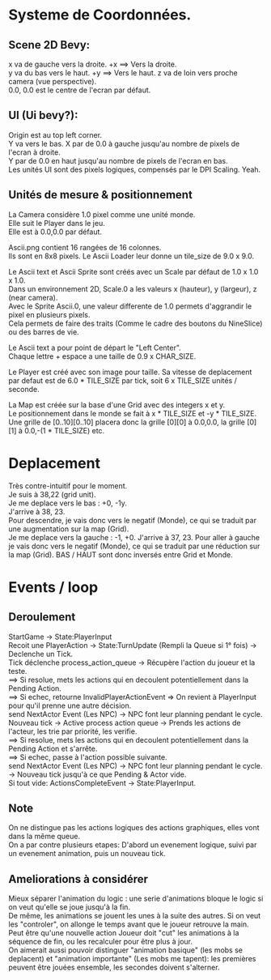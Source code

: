 # Systeme de Coordonnées.

## Scene 2D Bevy:
x va de gauche vers la droite. +x ==> Vers la droite.  
y va du bas vers le haut. +y ==> Vers le haut.
z va de loin vers proche camera (vue perspective).  
0.0, 0.0 est le centre de l'ecran par défaut.  

## UI (Ui bevy?):
Origin est au top left corner.  
Y va vers le bas.
X par de 0.0 à gauche jusqu'au nombre de pixels de l'ecran à droite.  
Y par de 0.0 en haut jusqu'au nombre de pixels de l'ecran en bas.  
Les unités UI sont des pixels logiques, compensés par le DPI Scaling. Yeah.  


## Unités de mesure & positionnement
La Camera considère 1.0 pixel comme une unité monde.    
Elle suit le Player dans le jeu.  
Elle est à 0.0,0.0 par défaut.  

Ascii.png contient 16 rangées de 16 colonnes.  
Ils sont en 8x8 pixels.
Le Ascii Loader leur donne un tile_size de 9.0 x 9.0.  

Le Ascii text et Ascii Sprite sont créés avec un Scale par défaut de 1.0 x 1.0 x 1.0.  
Dans un environnement 2D, Scale.0 a les valeurs x (hauteur), y (largeur), z (near camera).  
Avec le Sprite Ascii.0, une valeur differente de 1.0 permets d'aggrandir le pixel en plusieurs pixels.  
Cela permets de faire des traits (Comme le cadre des boutons du NineSlice) ou des barres de vie.  

Le Ascii text a pour point de départ le "Left Center".  
Chaque lettre + espace a une taille de 0.9 x CHAR_SIZE.  

Le Player est créé avec son image pour taille. 
Sa vitesse de deplacement par defaut est de 6.0 * TILE_SIZE par tick, soit 6 x TILE_SIZE unités / seconde.  

La Map est créée sur la base d'une Grid avec des integers x et y.  
Le positionnement dans le monde se fait à x * TILE_SIZE et -y * TILE_SIZE.  
Une grille de [0..10][0..10] placera donc la grille [0][0] à 0.0,0.0, la grille [0][1] à 0.0,-(1 * TILE_SIZE) etc.  

# Deplacement
Très contre-intuitif pour le moment.  
Je suis à 38,22 (grid unit).  
Je me deplace vers le bas : +0, -1y.  
J'arrive à 38, 23.  
Pour descendre, je vais donc vers le negatif (Monde), ce qui se traduit par une augmentation sur la map (Grid).  
Je me deplace vers la gauche : -1, +0.
J'arrive à 37, 23.
Pour aller à gauche je vais donc vers le negatif (Monde), ce qui se traduit par une réduction sur la map (Grid).
BAS / HAUT sont donc inversés entre Grid et Monde.  


# Events / loop
## Deroulement
StartGame -> State:PlayerInput  
Recoit une PlayerAction -> State:TurnUpdate (Rempli la Queue si 1° fois) -> Declenche un Tick.  
Tick déclenche process_action_queue -> Récupère l'action du joueur et la teste.  
==> Si resolue, mets les actions qui en decoulent potentiellement dans la Pending Action.  
==> Si echec, retourne InvalidPlayerActionEvent => On revient à PlayerInput pour qu'il prenne une autre décision.  
send NextActor Event (Les NPC)  -> NPC font leur planning pendant le cycle.  
Nouveau tick -> Active process action queue -> Prends les actions de l'acteur, les trie par priorité, les verifie.  
==> Si resolue, mets les actions qui en decoulent potentiellement dans la Pending Action et s'arrête.  
==> Si echec, passe à l'action possible suivante.  
send NextActor Event (Les NPC)  -> NPC font leur planning pendant le cycle. -> Nouveau tick jusqu'à ce que Pending & Actor vide.  
Si tout vide: ActionsCompleteEvent -> State:PlayerInput.  

## Note
On ne distingue pas les actions logiques des actions graphiques, elles vont dans la même queue.  
On a par contre plusieurs etapes: D'abord un evenement logique, suivi par un evenement animation, puis un nouveau tick.  

## Ameliorations à considérer
Mieux séparer l'animation du logic : une serie d'animations bloque le logic si on veut qu'elle se joue jusqu'à la fin.  
De même, les animations se jouent les unes à la suite des autres. Si on veut les "controler", on allonge le temps avant que le joueur retrouve la main.  
Peut être qu'une nouvelle action Joueur doit "cut" les animations à la séquence de fin, ou les recalculer pour être plus à jour.  
On aimerait aussi pouvoir distinguer "animation basique" (les mobs se deplacent) et "animation importante" (Les mobs me tapent): les premières peuvent être jouées ensemble, les secondes doivent s'alterner.  





